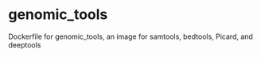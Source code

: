 # genomic_tools

Dockerfile for genomic_tools, an image for samtools, bedtools, Picard, and deeptools
